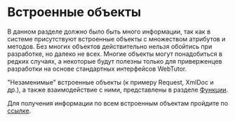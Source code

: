 # Встроенные объекты

В данном разделе должно было быть много информации, так как в системе присутствуют встроенные объекты с множеством атрибутов и методов. Без многих объектов действительно нельзя обойтись при разработке, но далеко не всех. Многие объекты могут понадобиться в редких случаях, а некоторые будут полезны только для приверженцев разработки на основе стандартных интерфейсов WebTutor.

"Незаменимые" встроенные объекты (к примеру Request, XmlDoc и др.), а также взаимодействие с ними, представлены в разделе [Функции](/code/functions/).

Для получения информации по всем встроенным объектам пройдите по [ссылке](http://docs.datex.ru/article.htm?id=5665465792879477001).

